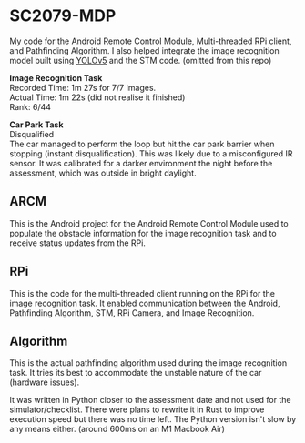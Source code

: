 # SC2079-MDP
My code for the Android Remote Control Module, Multi-threaded RPi client, and Pathfinding Algorithm. 
I also helped integrate the image recognition model built using [YOLOv5](https://github.com/ultralytics/yolov5) and the STM code. (omitted from this repo)

**Image Recognition Task** \
Recorded Time: 1m 27s for 7/7 Images. \
Actual Time: 1m 22s (did not realise it finished) \
Rank: 6/44

**Car Park Task** \
Disqualified \
The car managed to perform the loop but hit the car park barrier when stopping (instant disqualification). This was likely due to a misconfigured IR sensor. It was calibrated for a darker environment the night before the assessment, which was outside in bright daylight. 

## ARCM
This is the Android project for the Android Remote Control Module used to populate the obstacle information for the image recognition task and to receive status updates from the RPi. 

## RPi
This is the code for the multi-threaded client running on the RPi for the image recognition task. It enabled communication between the Android, Pathfinding Algorithm, STM, RPi Camera, and Image Recognition.

## Algorithm
This is the actual pathfinding algorithm used during the image recognition task. It tries its best to accommodate the unstable nature of the car (hardware issues). 

It was written in Python closer to the assessment date and not used for the simulator/checklist. There were plans to rewrite it in Rust to improve execution speed but there was no time left. The Python version isn't slow by any means either. (around 600ms on an M1 Macbook Air)
